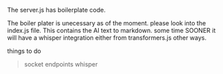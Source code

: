 The server.js has boilerplate code.

The boiler plater is unecessary as of the moment.
please look into the index.js file.
This contains the AI text to markdown.
some time SOONER it will have a whisper integration either from transformers.js other ways.

things to do

> socket
> endpoints
> whisper
